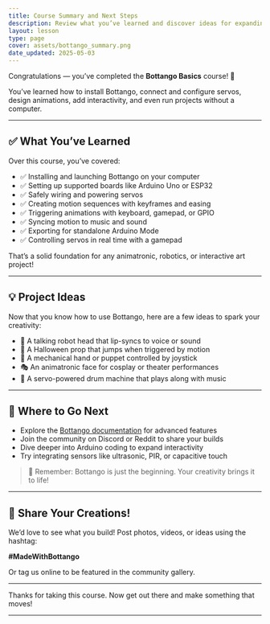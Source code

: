 ```yaml
---
title: Course Summary and Next Steps
description: Review what you’ve learned and discover ideas for expanding your Bottango-powered projects.
layout: lesson
type: page
cover: assets/bottango_summary.png
date_updated: 2025-05-03
---
```


Congratulations — you’ve completed the **Bottango Basics** course! 🎉

You’ve learned how to install Bottango, connect and configure servos, design animations, add interactivity, and even run projects without a computer.

---

## ✅ What You’ve Learned

Over this course, you’ve covered:

- ✅ Installing and launching Bottango on your computer  
- ✅ Setting up supported boards like Arduino Uno or ESP32  
- ✅ Safely wiring and powering servos  
- ✅ Creating motion sequences with keyframes and easing  
- ✅ Triggering animations with keyboard, gamepad, or GPIO  
- ✅ Syncing motion to music and sound  
- ✅ Exporting for standalone Arduino Mode  
- ✅ Controlling servos in real time with a gamepad  

That’s a solid foundation for any animatronic, robotics, or interactive art project!

---

## 💡 Project Ideas

Now that you know how to use Bottango, here are a few ideas to spark your creativity:

- 🤖 A talking robot head that lip-syncs to voice or sound
- 🎃 A Halloween prop that jumps when triggered by motion
- 🦾 A mechanical hand or puppet controlled by joystick
- 🎭 An animatronic face for cosplay or theater performances
- 🎼 A servo-powered drum machine that plays along with music

---

## 🔗 Where to Go Next

- Explore the [Bottango documentation](https://bottango.com/docs) for advanced features
- Join the community on Discord or Reddit to share your builds
- Dive deeper into Arduino coding to expand interactivity
- Try integrating sensors like ultrasonic, PIR, or capacitive touch

> 🚀 Remember: Bottango is just the beginning. Your creativity brings it to life!

---

## 📣 Share Your Creations!

We’d love to see what you build! Post photos, videos, or ideas using the hashtag:

**#MadeWithBottango**

Or tag us online to be featured in the community gallery.

---

Thanks for taking this course. Now get out there and make something that moves!

---
